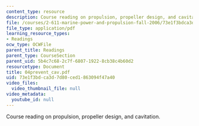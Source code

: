 ```yaml
---
content_type: resource
description: Course reading on propulsion, propeller design, and cavitation.
file: /courses/2-611-marine-power-and-propulsion-fall-2006/73e1f3bdca3d7d80ced1863094f47a40_04prevent_cav.pdf
file_type: application/pdf
learning_resource_types:
- Readings
ocw_type: OCWFile
parent_title: Readings
parent_type: CourseSection
parent_uid: 5b4c7c68-2c7f-6807-1922-8cb38c4b60d2
resourcetype: Document
title: 04prevent_cav.pdf
uid: 73e1f3bd-ca3d-7d80-ced1-863094f47a40
video_files:
  video_thumbnail_file: null
video_metadata:
  youtube_id: null
---
```

Course reading on propulsion, propeller design, and cavitation.

